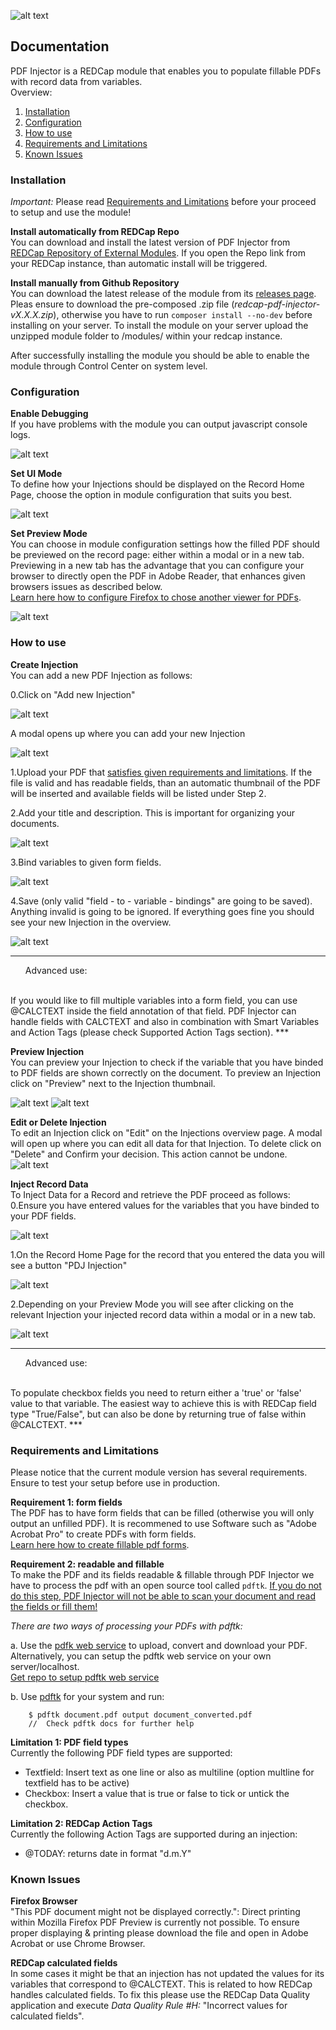 ![alt text](img/logo_pdfi.png "Logo")

## Documentation
PDF Injector is a REDCap module that enables you to populate fillable PDFs with record data from variables. <br>
Overview:
1. [Installation](#installation)
2. [Configuration](#configuration)
3. [How to use](#how-to-use)
4. [Requirements and Limitations](#requirements-and-limitations)
5. [Known Issues](#known-issues)

### Installation

*Important:* Please read [Requirements and Limitations](#requirements-and-limitations) before your proceed to setup and use the module!

**Install automatically from REDCap Repo**<br>
You can download and install the latest version of PDF Injector from [REDCap Repository of External Modules](https://redcap.vanderbilt.edu/consortium/modules/). If you open the Repo link from your REDCap instance, than automatic install will be triggered.

**Install manually from Github Repository**<br>
You can download the latest release of the module from its [releases page](https://github.com/tertek/redcap-pdf-injector/releases). Pleas ensure to download the pre-composed .zip file (*redcap-pdf-injector-vX.X.X.zip*), otherwise you have to run `composer install --no-dev` before installing on your server. To install the module on your server upload the unzipped module folder to /modules/ within your redcap instance.

After successfully installing the module you should be able to enable the module through Control Center on system level.

### Configuration

**Enable Debugging**<br>If you have problems with the module you can output javascript console logs.

![alt text](img/screens/pdfi_screen_config_1.png "Config 1")

**Set UI Mode**<br>To define how your Injections should be displayed on the Record Home Page, choose the option in module configuration that suits you best.

![alt text](img/screens/pdfi_screen_config_2.png "Config 2")

**Set Preview Mode**<br>
You can choose in module configuration settings how the filled PDF should be previewed on the record page: either within a modal or in a new tab. Previewing in a new tab has the advantage that you can configure your browser to directly open the PDF in Adobe Reader, that enhances given browsers issues as described below. <br>[Learn here how to configure Firefox to chose another viewer for PDFs](https://support.mozilla.org/en-US/kb/view-pdf-files-firefox-or-choose-another-viewer).

![alt text](img/screens/pdfi_screen_config_3.png "Config 3")


### How to use

**Create Injection**<br>
You can add a new PDF Injection as follows:

0.Click on "Add new Injection"

![alt text](img/screens/pdfi_screen_how_0.png "How 1")

A modal opens up where you can add your new Injection

![alt text](img/screens/pdfi_screen_how_1.png "How 2")

1.Upload your PDF that [satisfies given requirements and limitations](#requirements-and-limitations). If the file is valid and has readable fields,  than an automatic thumbnail of the PDF will be inserted and available fields will be listed under Step 2.

2.Add your title and description. This is important for organizing your documents.

![alt text](img/screens/pdfi_screen_how_2.png "How 3")

3.Bind variables to given form fields.

![alt text](img/screens/pdfi_screen_how_3.png "How 4")

4.Save (only valid "field - to - variable - bindings" are going to be saved). Anything invalid is going to be ignored. If everything goes fine you should see your new Injection in the overview.

![alt text](img/screens/pdfi_screen_how_4.png "How 5")

***
<ul>Advanced use:</ul><br>If you would like to fill multiple variables into a form field, you can use @CALCTEXT inside the field annotation of that field. PDF Injector can handle fields with CALCTEXT and also in combination with Smart Variables and Action Tags (please check Supported Action Tags section).
***

**Preview Injection**<br>
You can preview your Injection to check if the variable that you have binded to PDF fields are shown correctly on the document. To preview an Injection click on "Preview" next to the Injection thumbnail.

![alt text](img/screens/pdfi_screen_preview_0.png "Preview 0")
![alt text](img/screens/pdfi_screen_preview_1.png "Preview 1")

**Edit or Delete Injection**<br>
To edit an Injection click on "Edit" on the Injections overview page. A modal will open up where you can edit all data for that Injection. To delete click on "Delete" and Confirm your decision. This action cannot be undone.
![alt text](img/screens/pdfi_screen_edit_or_delete.png "How 2")

**Inject Record Data**<br>
To Inject Data for a Record and retrieve the PDF proceed as follows:
0.Ensure you have entered values for the variables that you have binded to your PDF fields.

![alt text](img/screens/pdfi_screen_inject_1.png "Inject 0")

1.On the Record Home Page for the record that you entered the data you will see a button "PDJ Injection"

![alt text](img/screens/pdfi_screen_inject_0.png "Inject 1")

2.Depending on your Preview Mode you will see after clicking on the relevant Injection your injected record data within a modal or in a new tab.

![alt text](img/screens/pdfi_screen_inject_2.png "Inject 2")

***
<ul>Advanced use:</ul><br>To populate checkbox fields you need to return either a 'true' or 'false' value to that variable. The easiest way to achieve this is with REDCap field type "True/False", but can also be done by returning true of false within @CALCTEXT.
***


### Requirements and Limitations
Please notice that the current module version has several requirements. Ensure to test your setup before use in production.

**Requirement 1: form fields**<br>
The PDF has to have form fields that can be filled (otherwise you will only output an unfilled PDF). It is recommened to use Software such as "Adobe Acrobat Pro" to create PDFs with form fields. <br>[Learn here how to create fillable pdf forms](https://acrobat.adobe.com/us/en/acrobat/how-to/create-fillable-pdf-forms-creator.html).

**Requirement 2: readable and fillable**<br>
To make the PDF and its fields readable & fillable through PDF Injector we have to process the pdf with an open source tool called `pdftk`.
<u>If you do not do this step, PDF Injector will not be able to scan your document and read the fields or fill them!</u>

*There are two ways of processing your PDFs with pdftk:*

a. Use the [pdfk web service](https://pdftk-web-service.herokuapp.com/) to upload, convert and download your PDF. Alternatively, you can setup the pdftk web service on your own server/localhost. <br>[Get repo to setup pdftk web service](https://github.com/tertek/pdftk-web-service)

b. Use [pdftk](https://www.pdflabs.com/tools/pdftk-server/) for your system and run:

```
    $ pdftk document.pdf output document_converted.pdf
    //  Check pdftk docs for further help
```

**Limitation 1: PDF field types**<br>
Currently the following PDF field types are supported:
- Textfield: Insert text as one line or also as multiline (option multline for textfield has to be active)
- Checkbox: Insert a value that is true or false to tick or untick the checkbox.

**Limitation 2: REDCap Action Tags**<br>
Currently the following Action Tags are supported during an injection:
- @TODAY: returns date in format "d.m.Y"


### Known Issues

**Firefox Browser**<br>
"This PDF document might not be displayed correctly.":  Direct printing within Mozilla Firefox PDF Preview is currently not possible. To ensure proper displaying &  printing please download the file and open in Adobe Acrobat or use Chrome Browser.

**REDCap calculated fields**<br>
In some cases it might be that an injection has not updated the values for its variables that correspond to @CALCTEXT. This is related to how REDCap handles calculated fields. To fix this please use the REDCap Data Quality application and execute *Data Quality Rule #H:* "Incorrect values for calculated fields". 